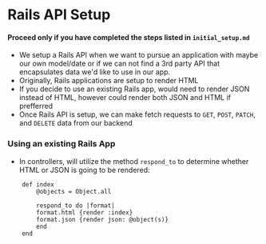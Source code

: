 # Rails API Setup

#### Proceed only if you have completed the steps listed in `initial_setup.md`

- We setup a Rails API when we want to pursue an application with maybe our own model/date or if we can not find a 3rd party API that encapsulates data we'd like to use in our app.
- Originally, Rails applications are setup to render HTML
- If you decide to use an existing Rails app, would need to render JSON instead of HTML, however could render both JSON and HTML if prefferred 
- Once Rails API is setup, we can make fetch requests to `GET`, `POST`, `PATCH`, and `DELETE` data from our backend


### Using an existing Rails App

- In controllers, will utilize the method `respond_to` to determine whether HTML or JSON is going to be rendered:
```
    def index 
        @objects = Object.all

        respond_to do |format|
        format.html {render :index}
        format.json {render json: @object(s)}
        end
    end 
```



